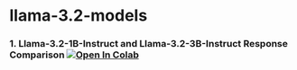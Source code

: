 # llama-3.2-models

### 1. Llama-3.2-1B-Instruct and Llama-3.2-3B-Instruct Response Comparison [![Open In Colab](https://colab.research.google.com/assets/colab-badge.svg)](https://colab.research.google.com/github/shivam110601/llama-3.2-models/blob/main/llama_3_2_1B_and_3B_response_comparison.ipynb)
